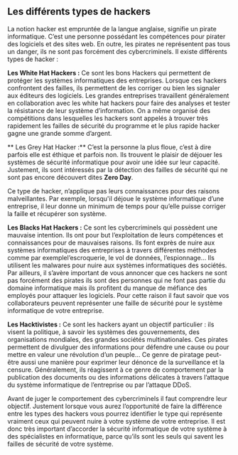 
## Les différents types de hackers
La notion hacker est empruntée de la langue anglaise, signifie un pirate informatique. C’est une personne possédant  les compétences pour pirater des logiciels et des sites web. En outre,  les pirates ne représentent pas tous un danger, ils ne sont pas forcément des cybercriminels. 
Il existe différents types de hacker :

**Les White Hat Hackers :** Ce sont les bons Hackers qui permettent de protéger les systèmes informatiques des entreprises. Lorsque ces hackers confrontent des failles, ils permettent de les corriger ou bien les signaler aux éditeurs des logiciels. Les grandes entreprises travaillent généralement en collaboration avec les white hat hackers pour faire des analyses et tester la résistance de leur système d’information. On a même organisé des compétitions dans lesquelles les hackers sont appelés à trouver très rapidement les failles de sécurité du programme et le plus rapide hacker gagne une grande somme d’argent.

** Les Grey Hat Hacker :** C’est la personne la plus floue, c’est à dire parfois elle est éthique et parfois non. Ils trouvent le plaisir de déjouer les systèmes de sécurité informatique pour avoir une idée sur leur capacité. Justement, ils sont intéressés par la détection des failles de sécurité qui ne sont pas encore découvert dites  **Zero Day**.

Ce type de hacker, n’applique pas leurs connaissances pour des raisons malveillantes. Par exemple, lorsqu'il déjoue le système informatique d’une entreprise, il leur donne un minimum de temps pour qu’elle puisse corriger la faille et récupérer son système.

**Les Blacks Hat Hackers :** Ce sont les cybercriminels qui possèdent une mauvaise intention. Ils ont pour but l’exploitation de leurs compétences et connaissances pour de mauvaises raisons. Ils font exprès de nuire aux systèmes informatiques des entreprises à travers différentes méthodes comme par exemplel’escroquerie, le vol de données, l’espionnage… Ils utilisent les malwares pour nuire aux systèmes informatiques des sociétés. Par ailleurs, il s’avère important de vous annoncer que ces hackers ne sont pas forcément des pirates ils sont des personnes qui ne font pas partie du domaine informatique mais ils profitent du manque de méfiance des employés pour attaquer les logiciels. Pour cette raison il faut savoir que vos collaborateurs peuvent représenter une faille de sécurité pour le système informatique de votre entreprise.

**Les Hacktivistes :** Ce sont les hackers ayant un objectif particulier : ils visent la politique, à savoir les systèmes des gouvernements, des organisations mondiales, des grandes sociétés multinationales. Ces pirates permettent de divulguer des informations pour défendre une cause ou pour mettre en valeur une révolution d’un peuple… Ce genre de piratage peut-être aussi une manière pour exprimer leur dénonce de la surveillance et la censure. Généralement, ils réagissent à ce genre de comportement par la publication des documents ou des informations délicates à travers l’attaque du système informatique de l’entreprise ou par l’attaque DDoS.

Avant de juger le comportement des cybercriminels il faut comprendre leur objectif. Justement lorsque vous aurez l’opportunité de faire la différence entre les types des hackers vous pourrez identifier le type qui représente vraiment ceux qui peuvent nuire à votre système de votre entreprise. Il est donc très important d’accorder la sécurité informatique de votre système à des spécialistes en informatique, parce qu’ils sont les seuls qui savent les failles de sécurité de votre système.
